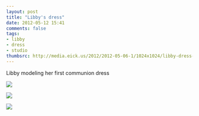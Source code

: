 ```yaml
---
layout: post
title: "Libby's dress"
date: 2012-05-12 15:41
comments: false
tags: 
- libby
- dress
- studio
thumbsrc: http://media.eick.us/2012/2012-05-06-1/1024x1024/libby-dress-1.jpg
---
```

Libby modeling her first communion dress



![](http://media.eick.us/media/photographs/2012/2012-05-06-1/libby-dress-1.jpg)




![](http://media.eick.us/media/photographs/2012/2012-05-06-1/libby-dress-2.jpg)




![](http://media.eick.us/media/photographs/2012/2012-05-06-1/libby-dress-3.jpg)

